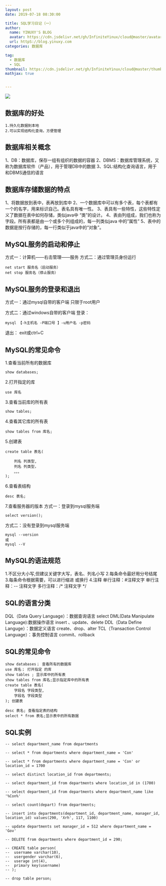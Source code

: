 ```yaml
---
layout: post
date: 2019-07-18 08:30:00

title: SQL学习日记（一）
author: 
  name: YINUXY'S BLOG
  avatar: https://cdn.jsdelivr.net/gh/InfiniteYinux/cloud@master/avatar/avatar.png
  url: httpS://blog.yinuxy.com
categories: 数据库

tag:
  - 数据库
  - SQL
thumbnail: https://cdn.jsdelivr.net/gh/InfiniteYinux/cloud@master/thumbnail/SQL.jpg
mathjax: true


---
```



![](http://www.raincent.com/uploadfile/2015/1206/20151206103021361.jpg)

<!-- more -->

## 数据库的好处 ##
	1.持久化数据到本地
	2.可以实现结构化查询，方便管理
	


## 数据库相关概念 ##
1、DB：数据库，保存一组有组织的数据的容器
2、DBMS：数据库管理系统，又称为数据库软件（产品），用于管理DB中的数据
3、SQL:结构化查询语言，用于和DBMS通信的语言

## 数据库存储数据的特点 ##
1、将数据放到表中，表再放到库中
2、一个数据库中可以有多个表，每个表都有一个的名字，用来标识自己。表名具有唯一性。
3、表具有一些特性，这些特性定义了数据在表中如何存储，类似java中 “类”的设计。
4、表由列组成，我们也称为字段。所有表都是由一个或多个列组成的，每一列类似java 中的”属性”
5、表中的数据是按行存储的，每一行类似于java中的“对象”。



## MySQL服务的启动和停止 ##
方式一：计算机——右击管理——服务
方式二：通过管理员身份运行
```
net start 服务名（启动服务）
net stop 服务名（停止服务）
```

## MySQL服务的登录和退出 ##   
方式一：通过mysql自带的客户端
只限于root用户

方式二：通过windows自带的客户端
登录：
```
mysql 【-h主机名 -P端口号 】-u用户名 -p密码
```

退出：
exit或ctrl+C


	
	
	
## MySQL的常见命令 ## 

1.查看当前所有的数据库
```
show databases;
```
2.打开指定的库
```
use 库名
```
3.查看当前库的所有表

```
show tables;
```
4.查看其它库的所有表
```
show tables from 库名;
```
5.创建表
```
create table 表名(

	列名 列类型,
	列名 列类型，
	。。。
);
```
6.查看表结构
```
desc 表名;
```

7.查看服务器的版本
方式一：登录到mysql服务端

```
select version();
```
方式二：没有登录到mysql服务端
```
mysql --version
或
mysql --V
```


## MySQL的语法规范 ##
1.不区分大小写,但建议关键字大写，表名、列名小写
2.每条命令最好用分号结尾
3.每条命令根据需要，可以进行缩进 或换行
4.注释
   单行注释：#注释文字
   单行注释：-- 注释文字
   多行注释：/* 注释文字  */
	
	
	


## SQL的语言分类 ##
DQL（Data Query Language）：数据查询语言
	select 
DML(Data Manipulate Language):数据操作语言
	insert 、update、delete
DDL（Data Define Languge）：数据定义语言
	create、drop、alter
TCL（Transaction Control Language）：事务控制语言
	commit、rollback
	



## SQL的常见命令 ##
```
show databases； 查看所有的数据库
use 库名； 打开指定 的库
show tables ; 显示库中的所有表
show tables from 库名;显示指定库中的所有表
create table 表名(
	字段名 字段类型,	
	字段名 字段类型
); 创建表

desc 表名; 查看指定表的结构
select * from 表名;显示表中的所有数据
```
## SQL实例 ##
```
-- select department_name from departments

-- select * from departments where department_name = 'Con'

-- select * from departments where department_name = 'Con' or location_id = 1700

-- select distinct location_id from departments;

-- select department_id from departments where location_id in (1700)	

-- select department_id from departments where department_name like '%Con%'

-- select count(depart) from departments;

-- insert into departments(department_id, department_name, manager_id, location_id) values(290, 'Xrh', 117, 1100)

-- update departments set manager_id = 512 where department_name = 'Gov'

-- DELETE from departments where department_id = 290;

-- CREATE table person(
-- 	username varchar(10),
-- 	usergender varchar(6),
-- 	userage int(4),
-- 	primary key(username)
-- );

-- drop table person;
```